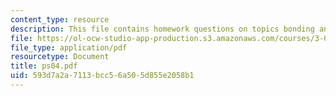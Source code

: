 ```yaml
---
content_type: resource
description: This file contains homework questions on topics bonding and thermodynamics.
file: https://ol-ocw-studio-app-production.s3.amazonaws.com/courses/3-012-fundamentals-of-materials-science-fall-2005/593d7a2a7113bcc56a505d855e2058b1_ps04.pdf
file_type: application/pdf
resourcetype: Document
title: ps04.pdf
uid: 593d7a2a-7113-bcc5-6a50-5d855e2058b1
---
```

